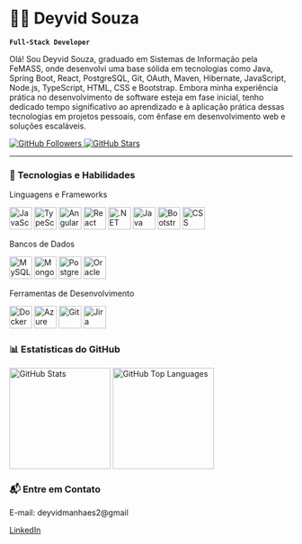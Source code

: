 # 👨‍💻 Deyvid Souza

**`Full-Stack Developer`**

Olá! Sou Deyvid Souza, graduado em Sistemas de Informação pela FeMASS, onde desenvolvi uma base sólida em tecnologias como Java, Spring Boot, React, PostgreSQL, Git, OAuth, Maven, Hibernate, JavaScript, Node.js, TypeScript, HTML, CSS e Bootstrap. Embora minha experiência prática no desenvolvimento de software esteja em fase inicial, tenho dedicado tempo significativo ao aprendizado e à aplicação prática dessas tecnologias em projetos pessoais, com ênfase em desenvolvimento web e soluções escaláveis.

<p align="left"> <a href="https://github.com/DeyvidManhaes"> <img alt="GitHub Followers" title="Me siga no GitHub" src="https://custom-icon-badges.demolab.com/github/followers/DeyvidManhaes?color=236ad3&labelColor=1155ba&style=for-the-badge&logo=github&label=Seguidores&logoColor=white" /> </a> <a href="https://github.com/DeyvidManhaes?tab=repositories&sort=stargazers"> <img alt="GitHub Stars" title="Estrelas nos Repositórios" src="https://custom-icon-badges.demolab.com/github/stars/DeyvidManhaes?color=55960c&style=for-the-badge&labelColor=488207&logo=star&label=Estrelas" /> </a> </p>

---

### 🚀 Tecnologias e Habilidades
Linguagens e Frameworks
<p align="left"> <img src="https://cdn.jsdelivr.net/gh/devicons/devicon/icons/javascript/javascript-original.svg" title="JavaScript" width="40" height="40"/> <img src="https://cdn.jsdelivr.net/gh/devicons/devicon/icons/typescript/typescript-original.svg" title="TypeScript" width="40" height="40"/> <img src="https://cdn.jsdelivr.net/gh/devicons/devicon/icons/angularjs/angularjs-original.svg" title="Angular" width="40" height="40"/> <img src="https://cdn.jsdelivr.net/gh/devicons/devicon/icons/react/react-original.svg" title="React" width="40" height="40"/> <img src="https://cdn.jsdelivr.net/gh/devicons/devicon/icons/dot-net/dot-net-original.svg" title=".NET" width="40" height="40"/> <img src="https://cdn.jsdelivr.net/gh/devicons/devicon/icons/java/java-original.svg" title="Java" width="40" height="40"/> <img src="https://cdn.jsdelivr.net/gh/devicons/devicon/icons/bootstrap/bootstrap-original.svg" title="Bootstrap" width="40" height="40"/> <img src="https://cdn.jsdelivr.net/gh/devicons/devicon/icons/css3/css3-original.svg" title="CSS" width="40" height="40"/> </p>
Bancos de Dados
<p align="left"> <img src="https://cdn.jsdelivr.net/gh/devicons/devicon/icons/mysql/mysql-original.svg" title="MySQL" width="40" height="40"/> <img src="https://cdn.jsdelivr.net/gh/devicons/devicon/icons/mongodb/mongodb-original.svg" title="MongoDB" width="40" height="40"/> <img src="https://cdn.jsdelivr.net/gh/devicons/devicon/icons/postgresql/postgresql-original.svg" title="PostgreSQL" width="40" height="40"/> <img src="https://cdn.jsdelivr.net/gh/devicons/devicon/icons/oracle/oracle-original.svg" title="Oracle" width="40" height="40"/> </p>
Ferramentas de Desenvolvimento
<p align="left"> <img src="https://cdn.jsdelivr.net/gh/devicons/devicon/icons/docker/docker-original.svg" title="Docker" width="40" height="40"/> <img src="https://cdn.jsdelivr.net/gh/devicons/devicon/icons/azure/azure-original.svg" title="Azure" width="40" height="40"/> <img src="https://cdn.jsdelivr.net/gh/devicons/devicon/icons/git/git-original.svg" title="Git" width="40" height="40"/> <img src="https://cdn.jsdelivr.net/gh/devicons/devicon/icons/jira/jira-original.svg" title="Jira" width="40" height="40"/> </p>

### 📊 Estatísticas do GitHub

<p> <img alt="GitHub Stats" height="180px" src="https://github-readme-stats.vercel.app/api?username=DeyvidManhaes&show_icons=true&theme=tokyonight&include_all_commits=true&locale=en" /> <img alt="GitHub Top Languages" height="180px" src="https://github-readme-stats.vercel.app/api/top-langs/?username=DeyvidManhaes&theme=tokyonight&layout=compact&custom_title=Linguagens&langs_count=8" /> </p>

### 📬 Entre em Contato
<p>E-mail: deyvidmanhaes2@gmail</p>

[LinkedIn](https://www.linkedin.com/in/deyvid-manhaes-soares-de-souza/)

